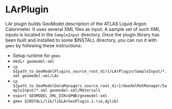 # LArPlugin

LAr plugin builds GeoModel description of the ATLAS Liquid Argon Calorimeter. It uses several XML files as input. A sample set of such XML inputs is located in the `SampleInput` directory. Once the plugin library has been built and installed to some $INSTALL directory, you can run it with `gmex` by following these instructions:

 * Setup runtime for `gmex`
 * `mkdir geomodel-xml`
 * `cp ${path_to_GeoModelPlugins_source_root_dir}/LArPlugin/SampleInput/*.xml geomodel-xml/LAr`
 * `cp ${path_to_GeoModelDataManagers_source_root_dir}/GeoXmlMatManager/SampleInput/*.xml geomodel-xml/Materials`
 * `export GEOMODEL_XML_DIR=$PWD/geomodel-xml`
 * `gmex $INSTALL/lib/libLArGeoPlugin.1.(so,dylib)`
